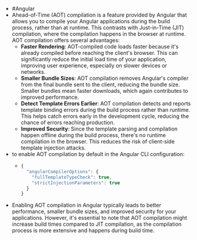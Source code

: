 - #Angular
- Ahead-of-Time (AOT) compilation is a feature provided by Angular that allows you to compile your Angular applications during the build process, rather than at runtime. This contrasts with Just-in-Time (JIT) compilation, where the compilation happens in the browser at runtime. AOT compilation offers several advantages:
	- **Faster Rendering**: AOT-compiled code loads faster because it's already compiled before reaching the client's browser. This can significantly reduce the initial load time of your application, improving user experience, especially on slower devices or networks.
	- **Smaller Bundle Sizes**: AOT compilation removes Angular's compiler from the final bundle sent to the client, reducing the bundle size. Smaller bundles mean faster downloads, which again contributes to improved performance.
	- **Detect Template Errors Earlier**: AOT compilation detects and reports template binding errors during the build process rather than runtime. This helps catch errors early in the development cycle, reducing the chance of errors reaching production.
	- **Improved Security**: Since the template parsing and compilation happen offline during the build process, there's no runtime compilation in the browser. This reduces the risk of client-side template injection attacks.
- to enable AOT compilation by default in the Angular CLI configuration:
	- ```javascript
	  {
	    "angularCompilerOptions": {
	      "fullTemplateTypeCheck": true,
	      "strictInjectionParameters": true
	    }
	  }
	  
	  ```
- Enabling AOT compilation in Angular typically leads to better performance, smaller bundle sizes, and improved security for your applications. However, it's essential to note that AOT compilation might increase build times compared to JIT compilation, as the compilation process is more extensive and happens during build time.